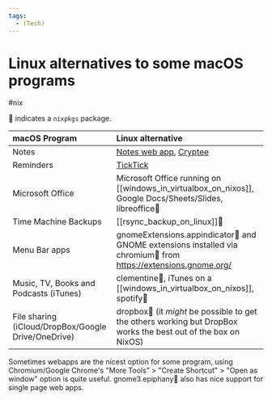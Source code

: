 ```yaml
---
tags:
  - (Tech)
---
```

# Linux alternatives to some macOS programs
#nix

🎁 indicates a `nixpkgs` package.

| macOS Program                                       | Linux alternative                                                                                              |
| :-------------------------------------------------- | :------------------------------------------------------------------------------------------------------------- |
| Notes                                               | [Notes web app](https://www.icloud.com/notes/), [Cryptee](https://crypt.ee/)                                   |
| Reminders                                           | [TickTick](https://ticktick.com/)                                                                              |
| Microsoft Office                                    | Microsoft Office running on [[windows_in_virtualbox_on_nixos]], Google Docs/Sheets/Slides, libreoffice🎁        |
| Time Machine Backups                                | [[rsync_backup_on_linux]]🎁                                                                                     |
| Menu Bar apps                                       | gnomeExtensions.appindicator🎁 and GNOME extensions installed via chromium🎁 from https://extensions.gnome.org/  |
| Music, TV, Books and Podcasts (iTunes)              | clementine🎁, iTunes on a [[windows_in_virtualbox_on_nixos]], spotify🎁                                          |
| File sharing (iCloud/DropBox/Google Drive/OneDrive) | dropbox🎁 (it *might* be possible to get the others working but DropBox works the best out of the box on NixOS) |

Sometimes webapps are the nicest option for some program, using Chromium/Google Chrome's "More Tools" > "Create Shortcut" > "Open as window" option is quite useful. gnome3.epiphany🎁 also has nice support for single page web apps.